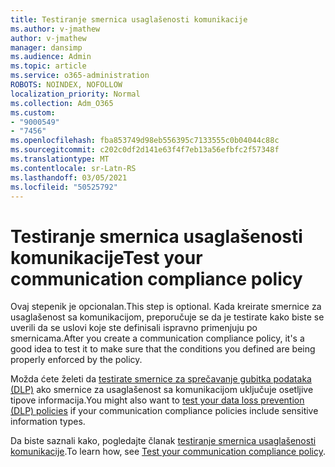 ```yaml
---
title: Testiranje smernica usaglašenosti komunikacije
ms.author: v-jmathew
author: v-jmathew
manager: dansimp
ms.audience: Admin
ms.topic: article
ms.service: o365-administration
ROBOTS: NOINDEX, NOFOLLOW
localization_priority: Normal
ms.collection: Adm_O365
ms.custom:
- "9000549"
- "7456"
ms.openlocfilehash: fba853749d98eb556395c7133555c0b04044c88c
ms.sourcegitcommit: c202c0df2d141e63f4f7eb13a56efbfc2f57348f
ms.translationtype: MT
ms.contentlocale: sr-Latn-RS
ms.lasthandoff: 03/05/2021
ms.locfileid: "50525792"
---
```

# <a name="test-your-communication-compliance-policy"></a><span data-ttu-id="88f28-102">Testiranje smernica usaglašenosti komunikacije</span><span class="sxs-lookup"><span data-stu-id="88f28-102">Test your communication compliance policy</span></span>

<span data-ttu-id="88f28-103">Ovaj stepenik je opcionalan.</span><span class="sxs-lookup"><span data-stu-id="88f28-103">This step is optional.</span></span> <span data-ttu-id="88f28-104">Kada kreirate smernice za usaglašenost sa komunikacijom, preporučuje se da je testirate kako biste se uverili da se uslovi koje ste definisali ispravno primenjuju po smernicama.</span><span class="sxs-lookup"><span data-stu-id="88f28-104">After you create a communication compliance policy, it's a good idea to test it to make sure that the conditions you defined are being properly enforced by the policy.</span></span>

<span data-ttu-id="88f28-105">Možda ćete želeti da [testirate smernice za sprečavanje gubitka podataka (DLP)](https://go.microsoft.com/fwlink/?linkid=2110890) ako smernice za usaglašenost sa komunikacijom uključuje osetljive tipove informacija.</span><span class="sxs-lookup"><span data-stu-id="88f28-105">You might also want to [test your data loss prevention (DLP) policies](https://go.microsoft.com/fwlink/?linkid=2110890) if your communication compliance policies include sensitive information types.</span></span>

<span data-ttu-id="88f28-106">Da biste saznali kako, pogledajte članak [testiranje smernica usaglašenosti komunikacije](https://go.microsoft.com/fwlink/?linkid=2111304).</span><span class="sxs-lookup"><span data-stu-id="88f28-106">To learn how, see [Test your communication compliance policy](https://go.microsoft.com/fwlink/?linkid=2111304).</span></span>
